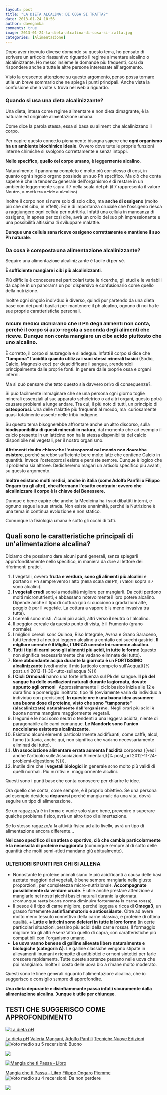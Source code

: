 ```yaml
---
layout: post
title: "LA DIETA ALCALINA: DI COSA SI TRATTA?"
date: 2013-01-24 18:56
author: davegamba
comments: true
image: 2013-01-24-la-dieta-alcalina-di-cosa-si-tratta.jpg
categories: [Alimentazione]
---
```

Dopo aver ricevuto diverse domande su questo tema, ho pensato di scrivere un articolo riassuntivo riguardo il regime alimentare alcalino o alcalinizzante.
Ho messo insieme le domande più frequenti, così da rispondere anche a tutte le altre persone interessate all'argomento.

Visto la crescente attenzione su questo argomento, penso possa tornare utile un breve sommario che ne spiega i punti principali. Anche vista la confusione che a volte si trova nel web a riguardo. 

### Quando si usa una dieta alcalinizzante?

Una dieta, intesa come regime alimentare e non dieta dimagrante, è la naturale ed originale alimentazione umana.

Come dice la parola stessa, essa si basa su alimenti che alcalinizzano il corpo.

Per capire questo concetto pienamente bisogna sapere che **ogni organismo ha un ambiente biochimico ideale**. Ovvero dove tutte le proprie funzioni interne chimiche si svolgono correttamente e senza intoppi.

**Nello specifico, quello del corpo umano, è leggermente alcalino**.

Naturalmente il panorama completo è molto più complesso di così, in quanto ogni singolo organo possiede un suo Ph specifico. Ma ciò che conta sapere è che la tendenza generale dell'organismo è di restare in un ambiente leggermente sopra il 7 nella scala del ph (il 7 rappresenta il valore Neutro, a metà tra acido e alcalino).

Inoltre il corpo non si nutre solo di solo cibo, ma **anche di ossigeno** (molto più che del cibo, in effetti). Ed è di importanza cruciale che l'ossigeno riesca a raggiungere ogni cellula per nutritirla.
Infatti una cellula in mancanza di ossigeno, in apnea per così dire, avrà un crollo del suo ph impressionante e una possibilità altissima di sviluppare malattie. 

**Dunque una cellula sana riceve ossigeno correttamente e mantiene il suo Ph naturale**.

### Da cosa è composta una alimentazione alcalinizzante?

Seguire una alimentazione alcalinizzante è facile di per sè.

**È sufficiente mangiare i cibi più alcalinizzanti**.

Più difficile è conoscere nei particolari tutte le ricerche, gli studi e le variabili da capire in un panorama un po' dispersivo e confusionario come quello della nutrizione.

Inoltre ogni singolo individuo è diverso, quindi pur partendo da una dieta base con dei punti basilari per mantenere il ph alcalino, ognuno di noi ha le sue proprie caratteristiche personali.

### Alcuni medici dichiarano che il Ph degli alimenti non conta, perché il corpo si auto-regola a seconda degli alimenti che riceve. Dunque non conta mangiare un cibo acido piuttosto che uno alcalino.

È corretto, il corpo si autoregola e si adegua. Infatti il corpo si dice che **"tampona" l'acidità quando utilizza i suoi stessi minerali basici** (Sodio, Calcio, Magnesio ecc) per deacidificare il sangue, prendendoli principalmente dalle proprie fonti. In genere dalle proprie ossa e organi interni.

Ma si può pensare che tutto questo sia davvero privo di conseguenze?. 

Si può facilmente immaginare che se una persona ogni giorno toglie minerali essenziali al suo apparato scheletrico o ad altri organi, questo potrà causare problemi a lungo andare. Tra cui, il più noto di tutti, un principio di **osteoporosi**.
Una delle malattie più frequenti al mondo, ma  curiosamente quasi totalmente assente nelle tribù indigene.

Su questo tema bisognerebbe affrontare anche un altro discorso, sulla **biodisponibilità di questi minerali in natura**, dal momento che ad esempio il calcio presente in un latticino non ha la stessa disponibilità del calcio disponibile nei vegetali, per il nostro organismo.

**Altrimenti risulta chiaro che l'osteoporosi nel mondo non dovrebbe esistere**, perché sarebbe sufficiente bere molto latte che contiene Calcio in quantità. Invece l'osteoporosi esiste e persiste sempre. Dunque è logico che il problema sia altrove. Dedicheremo magari un articolo specifico più avanti, su questo argomento.

**Inoltre esistono molti medici, anche in italia (come Adolfo Panfili o Filippo Ongaro tra gli altri), che affermano l'esatto contrario: ovvero che alcalinizzare il corpo è la chiave del Benessere.**

Dunque è bene capire che anche la Medicina ha i suoi dibattiti interni, e ognuno segue la sua strada. Non esiste unanimità, perché la Nutrizione è una tema in continua evoluzione e non statico.

Comunque la fisiologia umana è sotto gli occhi di tutti.

## Quali sono le caratteristiche principali di un'alimentazione alcalina?

Diciamo che possiamo dare alcuni punti generali, senza spiegarli approfonditamente nello specifico, in maniera da dare al lettore dei riferimenti pratici.

1. I vegetali, ovvero **frutta e verdura, sono gli alimenti più alcalini** e portano il Ph sempre verso l'alto (nella scala del Ph, i valori sopra il 7 sono alcalini).
2. **I vegetali crudi** sono la modalità migliore per mangiarli. Da cotti perdono molti micronutrienti, e abbassano notevolmente il loro potere alcalino. Dipende anche il tipo di cottura (più si cuociono a gradazioni alte, peggio è per il vegetale. La cottura a vapore è la meno invasiva tra tutte).
3. I cereali sono misti. Alcuni più acidi, altri verso il neutro o l'alcalino.
4. Il peggior cereale da questo punto di vista, è il Frumento (grano normale).
5. I migliori cereali sono Quinoa, Riso Integrale, Avena e Grano Saraceno, tutti tendenti al neutro/ leggero alcalino a contatto coi succhi gastrici. **Il migliore cereale è il Miglio, l'UNICO cereale interamente alcalino**.
6. **Tutti i tipi di carni sono gli alimenti più acidi, in tutte le forme** (questo non significa necessariamente che vadano eliminate del tutto).
7. **Bere abbondante acqua durante la giornata è un FORTISSIMO alcalinizzante** (vedi anche il mio [articolo completo sull'Acqua]({% post_url 2012-11-30-tutto-sullacqua %}))
8. **I Cicli Ormonali** hanno una forte influenza sul Ph del sangue. **Il ph del sangue ha delle oscillazioni naturali durante la giornata, dovute appunto agli ormoni**.  Approssimamente il ciclo basico inizia alle 12 e dura fino a pomeriggio inoltrato, tipo 18 (ovviamente varia da individuo a individuo con precisione). **In queste ore è una buona idea assumere una buona dose di proteine, visto che sono "tamponate" (alacalinizzate) naturalmente dall'organismo**.  Negli orari più acidi è buona norma mangiare maggiormente vegetali.
9. I legumi e le noci sono neutri o tendenti a una leggera acidità, niente di paragonabile alle carni comunque. **Le Mandorle sono l'unico nocciolame esistente alcalinizzante**.
10. Esistono alcuni elementi particolarmente acidificanti, come caffè, alcol, fumo (tuttavia, anche qui, non significa che vadano necessariamente eliminati del tutto).
11. **Un associazione alimentare errata aumenta l'acidità** corporea ([vedi anche l'articolo sulle Associazioni Alimentari]({% post_url 2012-11-24-problemi-digestione %})).
12. Inutile dire che i **vegetali biologici** in generale sono molto più validi di quelli normali. Più nutritivi e  maggiormente alcalini.

Questi sono i punti base che conta conoscere per chiarire le idee.

Ora quello che conta, come sempre, è il proprio obiettivo.
Se una persona ad esempio desidera **depurarsi** perché mangia male da una vita, dovrà seguire un tipo di alimentazione. 

Se un ragazzo/a è in forma e vuole solo stare bene, prevenire o superare qualche problema fisico, avrà un altro tipo di alimentazione.

Se lo stesso ragazzo/a fa attività fisica ad alto livello, avrà un tipo di alimentazione ancora differente...

**Nel caso specifico di un atleta o sportivo, ciò che cambia particolarmente è la necessità di proteine maggiorata** (comunque sempre al di sotto delle quantità che molti semi-atleti mandano giù abitualmente).

### ULTERIORI SPUNTI PER CHI SI ALLENA

+ Nonostante le proteine animali siano le più acidificanti a causa delle basi azotate maggiori dei vegetali, è bene sempre mangiarle nelle giuste proporzioni, per completezza micro-nutrizionale.
**Accompagnate possibilmente da verdure crude**.
È utile anche prestare attenzione a mangiarle nei nostri picchi basici naturali durante la giornata. (comunque resta buona norma diminuire fortemente la carne rossa).
+ Il pesce è il tipo di carne migliore, perché leggera e ricca di **Omega3**, un grasso fortemente **antinfiammatorio e antiossidante**. Oltre ad avere molto meno tessuto connettivo della carne classica, e proteine di ottima qualità.
+ **Latte e latticini sono deleteri in tutte le loro forme** (in certe particolari situazioni, persino più acidi della carne rossa). Il formaggio migliore tra gli altri è senz'altro quello di capra, con caratteristiche più compatibili con l'organismo umano.
+ **Le uova vanno bene se di galline allevate libere naturalmente e biologiche (categoria A)**. Le galline classiche vengono stipate in allevamenti inumani e riempite di antibiotici e ormoni sintetici per farle crescere rapidamente. Tutte queste sostanze passano nelle uova che poi mangiamo.
Inoltre il costo delle uova bio a rimane molto moderato.

Questi sono le linee generali riguardo l'alimentazione alcalina, che io suggerisco e consiglio sempre di approfondire. 

**Una dieta depurante e disinfiammante passa infatti sicuramente dalla alimentazione alcalina. Dunque è utile per chiunque**.


## TESTI CHE SUGGERISCO COME APPROFONDIMENTO

[![La dieta pH](http://www.macrolibrarsi.org/proxy/data/cop/_big/d/dieta-ph-new.jpg)](http://www.macrolibrarsi.it/libri/__la_dieta_ph.php?pn=3601 "La dieta pH")

[La dieta pH](http://www.macrolibrarsi.it/libri/__la_dieta_ph.php?pn=3601 "La dieta pH")
[Valeria Mangani](http://www.macrolibrarsi.it/autori/_valeria_mangani.php?pn=3601 "Valeria Mangani"), [Adolfo Panfili](http://www.macrolibrarsi.it/autori/_adolfo_panfili.php?pn=3601 "Adolfo Panfili")
[Tecniche Nuove Edizioni](http://www.macrolibrarsi.it/edizioni/_edizioni_tecniche_nuove.php?pn=3601 "Tecniche Nuove Edizioni")
![Voto medio su 5 recensioni: Buono](http://www.macrolibrarsi.org/img/rating_4.gif)

[![](http://www.macrolibrarsi.org/img/carrello.gif)](http://www.macrolibrarsi.it/libri/__la_dieta_ph.php?pn=3601 "La dieta pH")


[![Mangia che ti Passa - Libro](http://www.macrolibrarsi.org/proxy/data/cop/_big/m/mangia-che-ti-passa-libro_53881.jpg)](http://www.macrolibrarsi.it/libri/__mangia-che-ti-passa-libro.php?pn=3601 "Mangia che ti Passa - Libro")

[Mangia che ti Passa - Libro](http://www.macrolibrarsi.it/libri/__mangia-che-ti-passa-libro.php?pn=3601 "Mangia che ti Passa - Libro")
[Filippo Ongaro](http://www.macrolibrarsi.it/autori/_filippo-ongaro.php?pn=3601 "Filippo Ongaro")
[Piemme](http://www.macrolibrarsi.it/edizioni/_edizioni_piemme.php?pn=3601 "Piemme")
![Voto medio su 4 recensioni: Da non perdere](http://www.macrolibrarsi.org/img/rating_5.gif)

[![](http://www.macrolibrarsi.org/img/carrello.gif)](http://www.macrolibrarsi.it/libri/__mangia-che-ti-passa-libro.php?pn=3601 "Mangia che ti Passa - Libro")